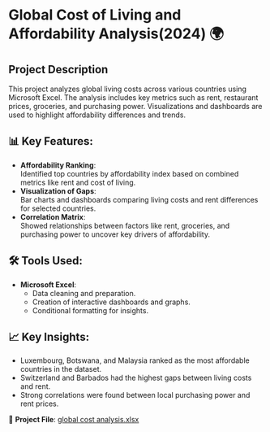 # Global Cost of Living and Affordability Analysis(2024) 🌍  

## Project Description  
This project analyzes global living costs across various countries using Microsoft Excel. The analysis includes key metrics such as rent, restaurant prices, groceries, and purchasing power. Visualizations and dashboards are used to highlight affordability differences and trends.

## 📊 Key Features:  
- **Affordability Ranking**:  
  Identified top countries by affordability index based on combined metrics like rent and cost of living.  
- **Visualization of Gaps**:  
  Bar charts and dashboards comparing living costs and rent differences for selected countries.  
- **Correlation Matrix**:  
  Showed relationships between factors like rent, groceries, and purchasing power to uncover key drivers of affordability.  

## 🛠 Tools Used:  
- **Microsoft Excel**:  
  - Data cleaning and preparation.  
  - Creation of interactive dashboards and graphs.  
  - Conditional formatting for insights.  

## 📈 Key Insights:  
- Luxembourg, Botswana, and Malaysia ranked as the most affordable countries in the dataset.  
- Switzerland and Barbados had the highest gaps between living costs and rent.  
- Strong correlations were found between local purchasing power and rent prices.  

📂 **Project File**: [global cost analysis.xlsx](./global%20cost-%20analysis.xlsx)  
